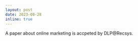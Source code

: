 ```yaml
---
layout: post
date: 2023-08-28
inline: true
---
```


A paper about online marketing is accpeted by DLP@Recsys.